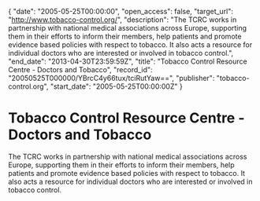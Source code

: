 {
  "date": "2005-05-25T00:00:00", 
  "open_access": false, 
  "target_url": "http://www.tobacco-control.org/", 
  "description": "The TCRC works in partnership with national medical associations across Europe, supporting them in their efforts to inform their members, help patients and promote evidence based policies with respect to tobacco. It also acts a resource for individual doctors who are interested or involved in tobacco control.", 
  "end_date": "2013-04-30T23:59:59Z", 
  "title": "Tobacco Control Resource Centre - Doctors and Tobacco", 
  "record_id": "20050525T000000/YBrcC4y66tux/tciRutYaw==", 
  "publisher": "tobacco-control.org", 
  "start_date": "2005-05-25T00:00:00Z"
}

# Tobacco Control Resource Centre - Doctors and Tobacco

The TCRC works in partnership with national medical associations across Europe, supporting them in their efforts to inform their members, help patients and promote evidence based policies with respect to tobacco. It also acts a resource for individual doctors who are interested or involved in tobacco control.